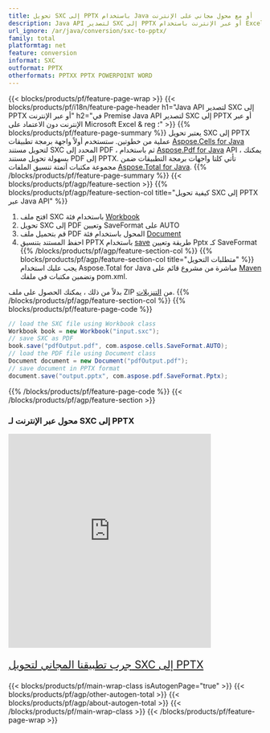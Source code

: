 ```yaml
---
title: تحويل SXC إلى PPTX باستخدام Java أو مع محول مجاني على الإنترنت
description: Java API لتصدير SXC إلى PPTX أو عبر الإنترنت باستخدام Excel أو Word أو عبر الإنترنت. اختبر محول CSV إلى DOC على الإنترنت مجانًا بسرعة قبل دمج الكود.
url_ignore: /ar/java/conversion/sxc-to-pptx/
family: total
platformtag: net
feature: conversion
informat: SXC
outformat: PPTX
otherformats: PPTXX PPTX POWERPOINT WORD
---
```

{{< blocks/products/pf/feature-page-wrap >}}
{{< blocks/products/pf/i18n/feature-page-header h1="Java API لتصدير SXC إلى PPTX أو عبر الإنترنت" h2="في Premise Java API لتصدير SXC إلى PPTX أو عبر الإنترنت دون الاعتماد على Microsoft Excel & reg ؛" >}}
{{% blocks/products/pf/feature-page-summary %}}
يعتبر تحويل SXC إلى PPTX عملية من خطوتين. ستستخدم أولاً واجهة برمجة تطبيقات [Aspose.Cells for Java](https://products.aspose.com/cells/java) لتحويل مستند SXC المحدد إلى PDF ، ثم باستخدام [Aspose.Pdf for Java](https://products.aspose.com/pdf/java) API ، يمكنك بسهولة تحويل مستند PDF إلى PPTX. تأتي كلتا واجهات برمجة التطبيقات ضمن مجموعة مكتبات أتمتة تنسيق الملفات [Aspose.Total for Java](https://products.aspose.com/total/java/).
{{% /blocks/products/pf/feature-page-summary  %}}
{{< blocks/products/pf/agp/feature-section >}}
{{% blocks/products/pf/agp/feature-section-col title="كيفية تحويل SXC إلى PPTX عبر Java API" %}}
1. افتح ملف SXC باستخدام فئة [Workbook](https://reference.aspose.com/cells/java/com.aspose.cells/Workbook)
2. تحويل SXC إلى PDF وتعيين SaveFormat على AUTO
3. قم بتحميل ملف PDF المحول باستخدام فئة [Document](https://reference.aspose.com/pdf/java/com.aspose.pdf/Document)
4. احفظ المستند بتنسيق PPTX باستخدام [save](https://reference.aspose.com/pdf/java/com.aspose.pdf/Document#save-java.lang.String-com.aspose.pdf.SaveOptions-) طريقة وتعيين Pptx كـ SaveFormat
{{% /blocks/products/pf/agp/feature-section-col %}}
{{% blocks/products/pf/agp/feature-section-col title="متطلبات التحويل" %}}
يجب عليك استخدام Aspose.Total for Java مباشرة من مشروع قائم على [Maven](https://releases.aspose.com/total/java/) وتضمين مكتبات في ملفك pom.xml.

بدلاً من ذلك ، يمكنك الحصول على ملف ZIP من [التنزيلات](https://releases.aspose.com/total/java).
{{% /blocks/products/pf/agp/feature-section-col %}}
{{% blocks/products/pf/feature-page-code %}}
```cs
// load the SXC file using Workbook class
Workbook book = new Workbook("input.sxc");
// save SXC as PDF
book.save("pdfOutput.pdf", com.aspose.cells.SaveFormat.AUTO);
// load the PDF file using Document class
Document document = new Document("pdfOutput.pdf");
// save document in PPTX format
document.save("output.pptx", com.aspose.pdf.SaveFormat.Pptx);  
```
{{% /blocks/products/pf/feature-page-code %}}
{{< /blocks/products/pf/agp/feature-section >}}

<div class="container-fluid agp-content bg-white aboutfile box-1 vh100 section nopbtm">
<div class=container>
<div class=row>
<div class="demobox tc col-md-12 padding-0">

<h3>محول عبر الإنترنت لـ SXC إلى PPTX</h3>

<iframe style="border: none; height: 426px;" scrolling="no" src="https://total-conversion-app-65z5r2lp.qa.k8s.dynabic.com/?to=pptx&from=sxc" id="child-iframe" width="80%"></iframe>
<p style="font-size:1.3rem;color:#3d8ec4;font-weight:400"><a href="https://products.aspose.app/total/sxc-to-pptx/">جرب تطبيقنا المجاني لتحويل SXC إلى PPTX</a></p>
</div></div>
</div></div>
{{< blocks/products/pf/main-wrap-class isAutogenPage="true" >}}
{{< blocks/products/pf/agp/other-autogen-total >}}
{{< blocks/products/pf/agp/about-autogen-total >}}
{{< /blocks/products/pf/main-wrap-class >}}
{{< /blocks/products/pf/feature-page-wrap >}}